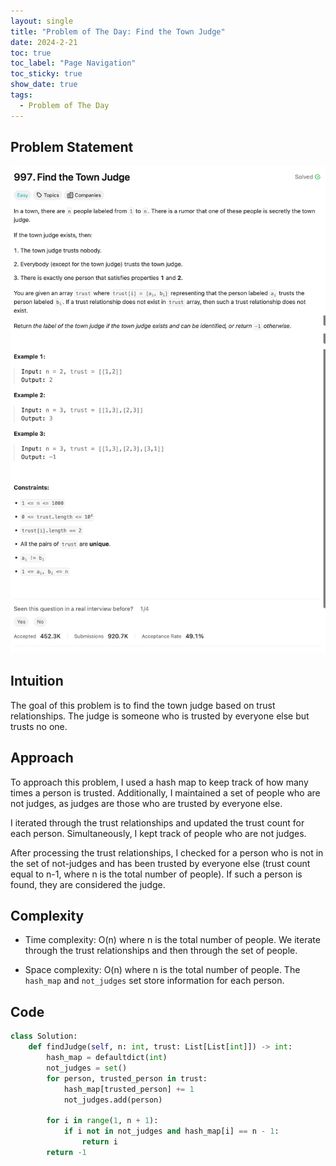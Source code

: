 ```yaml
---
layout: single
title: "Problem of The Day: Find the Town Judge"
date: 2024-2-21
toc: true
toc_label: "Page Navigation"
toc_sticky: true
show_date: true
tags:
  - Problem of The Day
---
```


## Problem Statement

[![problem-997](/assets/images/2024-02-21_17-05-19-problem-997.png)](/assets/images/2024-02-21_17-05-19-problem-997.png)

## Intuition

The goal of this problem is to find the town judge based on trust relationships. The judge is someone who is trusted by everyone else but trusts no one.

## Approach

To approach this problem, I used a hash map to keep track of how many times a person is trusted. Additionally, I maintained a set of people who are not judges, as judges are those who are trusted by everyone else.

I iterated through the trust relationships and updated the trust count for each person. Simultaneously, I kept track of people who are not judges.

After processing the trust relationships, I checked for a person who is not in the set of not-judges and has been trusted by everyone else (trust count equal to n-1, where n is the total number of people). If such a person is found, they are considered the judge.

## Complexity

- Time complexity:
O(n) where n is the total number of people. We iterate through the trust relationships and then through the set of people.

- Space complexity:
O(n) where n is the total number of people. The `hash_map` and `not_judges` set store information for each person.

## Code

```python
class Solution:
    def findJudge(self, n: int, trust: List[List[int]]) -> int:
        hash_map = defaultdict(int)
        not_judges = set()
        for person, trusted_person in trust:
            hash_map[trusted_person] += 1
            not_judges.add(person)
        
        for i in range(1, n + 1):
            if i not in not_judges and hash_map[i] == n - 1:
                return i
        return -1
```
